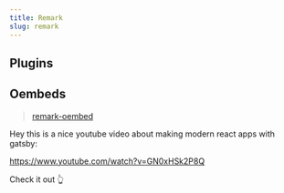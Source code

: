 ```yaml
--- 
title: Remark
slug: remark
---
```


## Plugins

## Oembeds

> [remark-oembed](https://github.com/agentofuser/remark-oembed)

Hey this is a nice youtube video about making modern react apps with gatsby:

https://www.youtube.com/watch?v=GN0xHSk2P8Q

Check it out 👆
